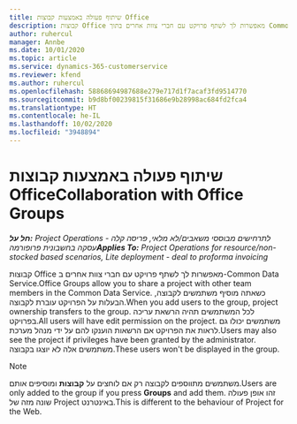 ```yaml
---
title: שיתוף פעולה באמצעות קבוצות Office
description: קבוצות Office מאפשרות לך לשתף פרויקט עם חברי צוות אחרים בתוך Common Data Service.
author: ruhercul
manager: Annbe
ms.date: 10/01/2020
ms.topic: article
ms.service: dynamics-365-customerservice
ms.reviewer: kfend
ms.author: ruhercul
ms.openlocfilehash: 58868694987688e279e717d1f7acaf3fd9514770
ms.sourcegitcommit: b9d8bf00239815f31686e9b28998ac684fd2fca4
ms.translationtype: HT
ms.contentlocale: he-IL
ms.lasthandoff: 10/02/2020
ms.locfileid: "3948894"
---
```

# <a name="collaboration-with-office-groups"></a><span data-ttu-id="e915e-103">שיתוף פעולה באמצעות קבוצות Office</span><span class="sxs-lookup"><span data-stu-id="e915e-103">Collaboration with Office Groups</span></span>

<span data-ttu-id="e915e-104">_**חל על:** Project Operations לתרחישים מבוססי משאבים/לא מלאי, פריסה קלה - עסקה בחשבונית פרופורמה_</span><span class="sxs-lookup"><span data-stu-id="e915e-104">_**Applies To:** Project Operations for resource/non-stocked based scenarios, Lite deployment - deal to proforma invoicing_</span></span>

<span data-ttu-id="e915e-105">קבוצות Office מאפשרות לך לשתף פרויקט עם חברי צוות אחרים ב-Common Data Service.</span><span class="sxs-lookup"><span data-stu-id="e915e-105">Office Groups allow you to share a project with other team members in the Common Data Service.</span></span> <span data-ttu-id="e915e-106">כשאתה מוסיף משתמשים לקבוצה, הבעלות על הפרויקט עוברת לקבוצה.</span><span class="sxs-lookup"><span data-stu-id="e915e-106">When you add users to the group, project ownership transfers to the group.</span></span> <span data-ttu-id="e915e-107">לכל המשתמשים תהיה הרשאת עריכה בפרויקט.</span><span class="sxs-lookup"><span data-stu-id="e915e-107">All users will have edit permission on the project.</span></span> <span data-ttu-id="e915e-108">משתמשים יכולו גם לראות את הפרויקט אם הרשאות הוענקו להם על ידי מנהל מערכת.</span><span class="sxs-lookup"><span data-stu-id="e915e-108">Users may also see the project if privileges have been granted by the administrator.</span></span> <span data-ttu-id="e915e-109">משתמשים אלה לא יוצגו בקבוצה.</span><span class="sxs-lookup"><span data-stu-id="e915e-109">These users won't be displayed in the group.</span></span>

> [!NOTE] 
> <span data-ttu-id="e915e-110">משתמשים מתווספים לקבוצה רק אם לוחצים על **קבוצות** ומוסיפים אותם.</span><span class="sxs-lookup"><span data-stu-id="e915e-110">Users are only added to the group if you press **Groups** and add them.</span></span> <span data-ttu-id="e915e-111">זהו אופן פעולה שונה מזה של Project באינטרנט.</span><span class="sxs-lookup"><span data-stu-id="e915e-111">This is different to the behaviour of Project for the Web.</span></span> 

